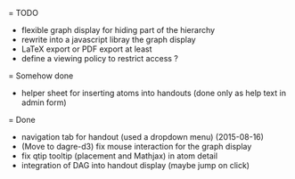 = TODO
* flexible graph display for hiding part of the hierarchy
* rewrite into a javascript libray the graph display
* LaTeX export or PDF export at least
* define a viewing policy to restrict access ?

= Somehow done
* helper sheet for inserting atoms into handouts (done only as help text in admin form)

= Done
* navigation tab for handout (used a dropdown menu) (2015-08-16)
* (Move to dagre-d3) fix mouse interaction for the graph display
* fix qtip tooltip (placement and Mathjax) in atom detail
* integration of DAG into handout display (maybe jump on click)
